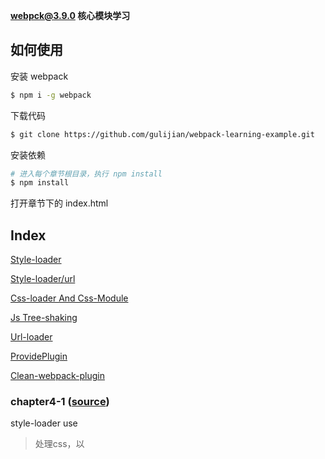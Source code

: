 **webpck@3.9.0 核心模块学习**

## 如何使用

安装 webpack

```bash
$ npm i -g webpack
```

下载代码

```bash
$ git clone https://github.com/gulijian/webpack-learning-example.git
```

安装依赖

```bash
# 进入每个章节根目录，执行 npm install 
$ npm install 
```

打开章节下的 index.html

## Index

[Style-loader](https://github.com/gulijian/webpack-learning-example/blob/master/README.md#chapter4-1-source)

[Style-loader/url](https://github.com/gulijian/webpack-learning-example/blob/master/README.md#chapter4-2-source)

[Css-loader And Css-Module](https://github.com/gulijian/webpack-learning-example/blob/master/README.md#chapter4-3-source)

[Js Tree-shaking](https://github.com/gulijian/webpack-learning-example/blob/master/README.md#chapter5-1-source)

[Url-loader](https://github.com/gulijian/webpack-learning-example/blob/master/README.md#chapter6-1-source)

[ProvidePlugin](https://github.com/gulijian/webpack-learning-example/blob/master/README.md#chapter7-1-source)

[Clean-webpack-plugin](https://github.com/gulijian/webpack-learning-example/blob/master/README.md#chapter8-1-source)

### chapter4-1 ([source](https://github.com/gulijian/webpack-learning-example/tree/master/chapter4-1))

style-loader use

> 处理css，以<style>标签形式引入css

##### app.js

```js
import './css/app.css'
```

##### app.css

```Css
html {
    background: #00bcd4b5;
}
```

##### index.html

```html
<!DOCTYPE html>
<html lang="en">
<body>
    <script src="./dist/app.bundle.js"></script>
</body>
</html>
```

##### webpack.config.js

```Js
var path = require('path')

module.exports = {
    entry: {
        'app': './src/app.js'
    },

    output: {
        path: path.resolve(__dirname,'./dist/'),
        filename: '[name].bundle.js'
    },

    module: {
        rules: [
            {
                test: /\.css$/,
                use: [
                    {
                        loader: 'style-loader'
                    },
                    {
                        loader: 'css-loader'
                    }
                ]
            }
        ]
    }
}
```

### chapter4-2 ([source](https://github.com/gulijian/webpack-learning-example/tree/master/chapter4-2))

style-loader/url use

> 处理css，以<link>标签形式引入css

##### app.js

```Js
import './css/app.css'
```

##### app.css

```Css
html {
    background: #00bcd4b5;   
}

#styleLoaderUrl {
    font-size: 30px;
    color: white;
    text-align: center;
}
```

#### index.html

```Html
<!DOCTYPE html>
<html lang="en">
<body>
    <span id="styleLoaderUrl"> hello style-loader/url</span>
    <script src="./dist/app.bundle.js"></script>
</body>
</html>
```

##### webpak.config.js

````Js
var path = require('path')

module.exports = {
    entry: {
        'app': './src/app.js'
    },

    output: {
        path: path.resolve(__dirname,'./dist/'),
        publicPath: './dist/',
        filename: '[name].bundle.js'
    },

    module: {
        rules: [
            {
                test: /\.css$/,
                use: [
                    {
                        loader: 'style-loader/url'
                    },
                    {
                        loader: 'file-loader'
                    }
                ]
            }
        ]
    }
}
````

### chapter4-3 ([source](https://github.com/gulijian/webpack-learning-example/tree/master/chapter4-3))

css-loader and css-module use

> 处理css，支持 css-module 形式

##### app.js

```js
import app1 from './css/app1.css'

import app2 from  './css/app2.css'

var app = document.getElementById('app');

// 使用样式
app.innerHTML = '<div class = "'+app1.box+'"></div>'
```

##### app1.css

```css
.box {
    composes: borderBox from './app2.css';
    height: 200px;
    width: 200px;
    border-radius: 4px;
    background: #76d4e0ab;
    margin: 0 auto;
}
```

##### app2.css

```Css
.borderBox {
    border: 4px solid #e87ff5;
}
```

##### index.html

```html
<!DOCTYPE html>
<html lang="en">
<body>
    <div id="app"></div>
    <script src="./dist/app.bundle.js"></script>
</body>
</html>
```

##### webpack.config.js

```Js
var path = require('path')

module.exports = {
    entry: {
        'app': './src/app.js'
    },

    output: {
        path: path.resolve(__dirname,'./dist/'),
        filename: '[name].bundle.js'
    },

    module: {
        rules: [
            {
                test: /\.css$/,
                use: [
                    {
                        loader: 'style-loader'
                    },
                    {
                        loader: 'css-loader',
                        options: {
                            minimize: true,  // 启用压缩
                            modules: true    // 启用 css module
                        }
                    }
                ]
            }
        ]
    }
}	
```

### chapter5-1 ([source](https://github.com/gulijian/webpack-learning-example/tree/master/chapter5-1))

UglifyJsPlugin  use

> 使用 **UglifyJsPlugin** 插件； 不打包没有使用的 js

##### util.js

```Js
export function a (){
    return 'this is a';
}

export function b (){
    return 'this is b';
}

export function c (){
    return 'this is c';
}
```

##### app.js

```Js
import { a } from './common/util.js'

console.log(a())
```

##### index.html

```Html
<!DOCTYPE html>
<html lang="en">
<body>
    <script src="./dist/app.bundle.js"></script>
</body>
</html>
```

#####  webpack.config.js

```Js
var webpack = require('webpack')
var path = require('path')

module.exports = {
    entry: {
        'app': './src/app.js',
        
    },

    output: {
        path: path.resolve(__dirname,'./dist/'),
        filename: '[name].bundle.js'
    },

    plugins: [
        new webpack.optimize.UglifyJsPlugin()
    ]
}
```

> app.js 中只使用了 util.js 中的 a 函数 打包的时候只会打包 a 函数；因为 b 和  c 函数没有使用到，则不会被打包

### chapter6-1 ([source](https://github.com/gulijian/webpack-learning-example/tree/master/chapter6-1))

url-loader use

> 图片文件处理

##### app.js

```Js
var img1 = document.getElementById('img1')
var img2 = document.getElementById('img2')

img1.src = require('./assets/img1.jpg')
img2.src = require('./assets/img2.png')
```

##### index.html

```html
<!DOCTYPE html>
<html lang="en">
<body>
     <!-- size < 30kb -->
     <img id="img1"/>
     <!-- size > 30kb -->
     <img id="img2">
     <script src="./dist/app.bundle.js"></script>
</body>
</html>
```

##### webpack.config.js

```js
var path = require('path')

module.exports = {

    entry: {
        'app': './src/app.js',
    },

    output: {
        path: path.resolve(__dirname,'./dist/'),
        filename: '[name].bundle.js'
    },

    module: {
        rules: [
            {
                test: /\.(png|jpg|jpeg|gif)$/,
                use: [
                    {
                        loader:'url-loader',
                        options: {
                            limit: 30000
                        }
                    }
                ]
            }
        ]
    }
}
```

> 图片 小于 30kb 会变成base64编码，大于 30kb 会生成图片地址

```html
<img id="img1" src="6443347e97d394b23b05746b2fe41cd1.jpg">
<img id="img2" src="data:image/png;base64,iVBORw0KGgoAXBIWXMAAC4jAAAuIwF4pT92AAAKTWlD"/>
```

### chapter7-1 ([source](https://github.com/gulijian/webpack-learning-example/tree/master/chapter7-1))

ProvidePlugin use

> 处理第三方 JS 库，方式一：（ jquery 作为npm的一个module）

##### app.js

```js
$('#app').append('hello jquery')
```

##### index.html

```html
<!DOCTYPE html>
<html lang="en">
<body>
    <div id="app"></div>
    <script src="./dist/app.bundle.js"></script>
</body>
</html>
```

##### webpack.config.js

```js
var path = require('path')
var webpack = require('webpack')

module.exports = {
    entry: {
        'app': './src/app.js',
    },

    output: {
        path: path.resolve(__dirname,'./dist/'),
        filename: '[name].bundle.js'
    },

    plugins: [
        new webpack.ProvidePlugin({
            $: 'jquery'
        })
    ]
}
```

### chapter7-2 ([source](https://github.com/gulijian/webpack-learning-example/tree/master/chapter7-2))

> 处理第三方 JS 库，方式二：（引入本地的 jquery 库）

##### app.js

```js
$('#app').append('hello jquery')
```

##### index.html

```html
<!DOCTYPE html>
<html lang="en">
<body>
    <div id="app"></div>
    <script src="./dist/app.bundle.js"></script>
</body>
</html>
```

##### webpack.config.js

```js
var path = require('path')
var webpack = require('webpack')

module.exports = {
    entry: {
        'app': './src/app.js',
    },

    output: {
        path: path.resolve(__dirname,'./dist/'),
        filename: '[name].bundle.js'
    },

    // 注意 jquery$ 的名字 要和 ProvidePlugin 插件中配置的名称（jquery）保持一致
    resolve: {
        alias: {
            jquery$: path.resolve(__dirname,'src/libs/jquery.min.js')
        }
    },

    plugins: [
        new webpack.ProvidePlugin({
            $: 'jquery'
        })
    ]
}
```

> 如果 jquery 在CDN上，直接引入即可

### chapter8-1 ([source](https://github.com/gulijian/webpack-learning-example/tree/master/chapter8-1))

clean-webpack-plugin use

> 每次打包清除原先的打包目录

##### app.js

```js
var app = document.getElementById('app')

app.innerHTML = '<h1>使用 clean-webpack-plugin 插件，可以每次打包清除原先的打包目录</h1>'
```

##### index.html

```html
<!DOCTYPE html>
<html lang="en">
<body>
    <span id="app"></span>
    <script src="./dist/app.bundle.js"></script>
</body>
</html>
```

##### webpack.config.js

```js
var path = require('path')
var CleanWebpackPlugin = require('clean-webpack-plugin')

module.exports = {
    entry: {
        'app': './src/app.js',
    },

    output: {
        path: path.resolve(__dirname,'./dist/'),
        filename: '[name].bundle.js'
    },

    plugins: [
       new CleanWebpackPlugin([
           'dist'
       ])
    ]
}
```





























